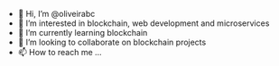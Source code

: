 - 👋 Hi, I’m @oliveirabc
- 👀 I’m interested in blockchain, web development and microservices
- 🌱 I’m currently learning blockchain
- 💞️ I’m looking to collaborate on blockchain projects
- 📫 How to reach me ...

<!---
oliveirabc/oliveirabc is a ✨ special ✨ repository because its `README.md` (this file) appears on your GitHub profile.
You can click the Preview link to take a look at your changes.
--->
